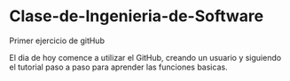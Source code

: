 # Clase-de-Ingenieria-de-Software
Primer ejercicio de gitHub

El dia de hoy comence a utilizar el GitHub, creando un usuario y siguiendo el tutorial paso a paso para aprender las funciones basicas.
